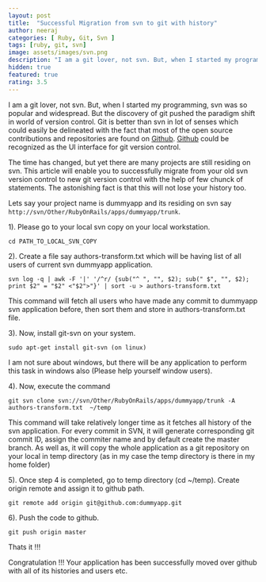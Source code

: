 ```yaml
---
layout: post
title:  "Successful Migration from svn to git with history"
author: neeraj
categories: [ Ruby, Git, Svn ]
tags: [ruby, git, svn]
image: assets/images/svn.png
description: "I am a git lover, not svn. But, when I started my programming, svn was so popular and widespread. But the discovery of git pushed the paradigm shift in world of version control."
hidden: true
featured: true
rating: 3.5
---
```


I am a git lover, not svn. But, when I started my programming, svn was so popular and widespread. But the discovery of git pushed the paradigm shift in world of version control. Git is better than svn in lot of senses which could easily be delineated with the fact that most of the open source contributions and repositories are found on <a href='https://github.com'>Github</a>. <a href='https://github.com'>Github</a> could be recognized as the UI interface for git version control. 

The time has changed, but yet there are many projects are still residing on svn. This article will enable you to successfully migrate from your old svn version control to new git version control with the help of few chunck of statements. The astonishing fact is that this will not lose your history too.

Lets say your project name is dummyapp and its residing on svn say `http://svn/Other/RubyOnRails/apps/dummyapp/trunk`.

1). Please go to your local svn copy on your local workstation. 

```
cd PATH_TO_LOCAL_SVN_COPY
```
 
2). Create a file say authors-transform.txt which will be having list of all users of current svn dummyapp application.

```
svn log -q | awk -F '|' '/^r/ {sub("^ ", "", $2); sub(" $", "", $2); print $2" = "$2" <"$2">"}' | sort -u > authors-transform.txt
```

This command will fetch all users who have made any commit to dummyapp svn application before, then sort them and store in authors-transform.txt file.

3). Now, install git-svn on your system. 

```
sudo apt-get install git-svn (on linux)
```

I am not sure about windows, but there will be any application to perform this task in windows also (Please help yourself window users).

4). Now, execute the command 

```
git svn clone svn://svn/Other/RubyOnRails/apps/dummyapp/trunk -A authors-transform.txt  ~/temp
```

This command will take relatively longer time as it fetches all history of the svn application. For every commit in SVN, it will generate corresponding git commit ID, assign the commiter name and by default create the master branch. As well as, it will copy the whole application as a git repository on your local in temp directory (as in my case the temp directory is there in my home folder)

5). Once step 4 is completed, go to temp directory (cd ~/temp). Create origin remote and assign it to github path.

```
git remote add origin git@github.com:dummyapp.git
```

6). Push the code to github.

```
git push origin master
```

Thats it !!!

Congratulation !!! Your application has been successfully moved over github with all of its histories and users etc. 
